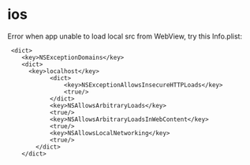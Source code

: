 # ios
Error when app unable to load local src from WebView, try this Info.plist:
```
 <dict>
    <key>NSExceptionDomains</key>
    <dict>
      <key>localhost</key>
			<dict>
				<key>NSExceptionAllowsInsecureHTTPLoads</key>
				<true/>
			</dict>
			<key>NSAllowsArbitraryLoads</key>
			<true/>
			<key>NSAllowsArbitraryLoadsInWebContent</key>
			<true/>
			<key>NSAllowsLocalNetworking</key>
			<true/>
		</dict>
	</dict>
```
